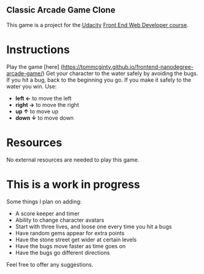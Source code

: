 ## Classic Arcade Game Clone
This game is a project for the [Udacity](https://udacity.com) [Front End Web Developer course](https://udacity.com/course/front-end-web-developer-nanodegree--nd001/).

# Instructions
Play the game [here] (https://tommcginty.github.io/frontend-nanodegree-arcade-game/)
Get your character to the water safely by avoiding the bugs.
If you hit a bug, back to the beginning you go. If you make it safely to the water you win.
Use:
* **left ←** to move the left
* **right →** to move the right
* **up ↑** to move up
* **down ↓** to move down

# Resources
No external resources are needed to play this game.

# This is a work in progress
Some things I plan on adding:
* A score keeper and timer
* Ability to change character avatars
* Start with three lives, and loose one every time you hit a bugs
* Have random gems appear for extra points
* Have the stone street get wider at certain levels
* Have the bugs move faster as time goes on
* Have the bugs go different directions

Feel free to offer any suggestions.
